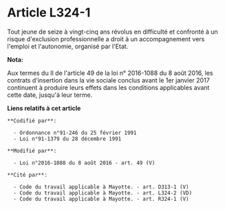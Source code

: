 # Article L324-1

Tout jeune de seize à vingt-cinq ans révolus en difficulté et confronté à un risque d'exclusion professionnelle a droit à un
accompagnement vers l'emploi et l'autonomie, organisé par l'Etat.

**Nota:**

Aux termes du II de l'article 49 de la loi n° 2016-1088 du 8 août 2016, les contrats d'insertion dans la vie sociale conclus
avant le 1er janvier 2017 continuent à produire leurs effets dans les conditions applicables avant cette date, jusqu'à leur
terme.

**Liens relatifs à cet article**

	**Codifié par**:

	  - Ordonnance n°91-246 du 25 février 1991
	  - Loi n°91-1379 du 28 décembre 1991

	**Modifié par**:

	  - Loi n°2016-1088 du 8 août 2016 - art. 49 (V)

	**Cité par**:

	  - Code du travail applicable à Mayotte. - art. D313-1 (V)
	  - Code du travail applicable à Mayotte. - art. L324-2 (VD)
	  - Code du travail applicable à Mayotte. - art. R324-1 (V)
